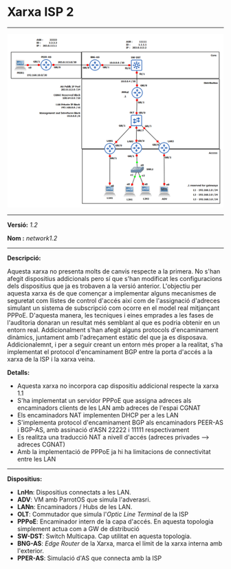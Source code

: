 # Xarxa ISP 2   

---

![network1.2.png](network1.2.png)

---
**Versió:** *1.2*  


**Nom  :** *network1.2*  

---
**Descripció:**  

Aquesta xarxa no presenta molts de canvis respecte a la primera. No s'han afegit dispositius addicionals pero sí que s'han modificat les configuracions dels dispositius que ja es trobaven a la versió anterior. L'objectiu per aquesta xarxa és de que començar a implementar alguns mecanismes de seguretat com llistes de control d'accés així com de l'assignació d'adreces simulant un sistema de subscripció com ocorre en el model real mitjançant PPPoE. D'aquesta manera, les tecniques i eines emprades a les fases de l'auditoria donaran un resultat més semblant al que es podria obtenir en un entorn real. Addicionalment s'han afegit alguns protocols d'encaminament dinàmics, juntament amb l'adreçament estàtic del que ja es disposava. Addicionalemnt, i per a seguir creant un entorn més proper a la realitat, s'ha implementat el protocol d'encaminament BGP entre la porta d'accés a la xarxa de la ISP i la xarxa veina.

**Detalls:** 

- Aquesta xarxa no incorpora cap dispositiu addicional respecte la xarxa 1.1
- S'ha implementat un servidor PPPoE que assigna adreces als encaminadors clients de les LAN amb adreces de l'espai CGNAT 
- Els encaminadors NAT implementen DHCP per a les LAN
- S'implementa protocol d'encaminament BGP als encaminadors PEER-AS i BGP-AS, amb assinació d'ASN 22222 i 11111 respectivament
- Es realitza una traducció NAT a nivell d'accés (adreces privades --> adreces CGNAT)
- Amb la implementació de PPPoE ja hi ha limitacions de connectivitat entre les LAN

---
**Dispositius:**  

- **LnHn**: Dispositius connectats a les LAN.
- **ADV**: VM amb ParrotOS que simula l'adverasri.
- **LANn**: Encaminadors / Hubs de les LAN.
- **OLT**: Commutador que simula l'*Optic Line Terminal* de la ISP
- **PPPoE**: Encaminador intern de la capa d'accés. En aquesta topologia simplement actua com a GW de distribució
- **SW-DST**: Switch Multicapa. Cap utilitat en aquesta topologia.
- **BNG-AS**: *Edge Router* de la Xarxa, marca el límit de la xarxa interna amb l'exterior.
- **PPER-AS**: Simulació d'AS que connecta amb la ISP
